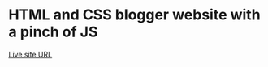 # HTML and CSS blogger website with a pinch of JS

[Live site URL](https://sebaderio.github.io/portfolio-html-css/)
